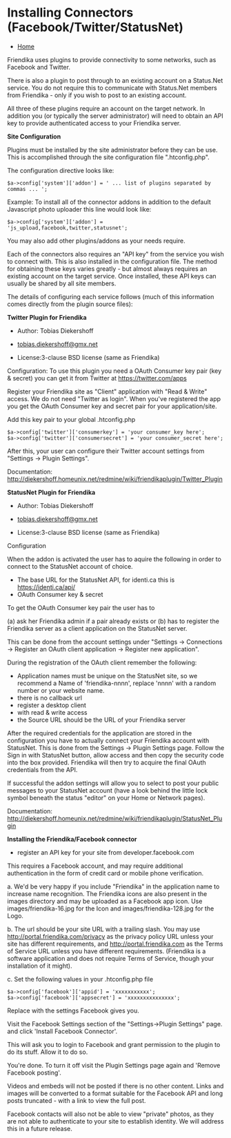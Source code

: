 Installing Connectors (Facebook/Twitter/StatusNet)
==================================================

* [Home](help)


Friendika uses plugins to provide connectivity to some networks, such as Facebook and Twitter. 

There is also a plugin to post through to an existing account on a Status.Net service. You do not require this to communicate with Status.Net members from Friendika - only if you wish to post to an existing account.

All three of these plugins require an account on the target network. In addition you (or typically the server administrator) will need to obtain an API key to provide authenticated access to your Friendika server.

**Site Configuration**

Plugins must be installed by the site administrator before they can be use. This is accomplished through the site
configuration file ".htconfig.php".

The configuration directive looks like:

```
$a->config['system']['addon'] = ' ... list of plugins separated by commas ... ';
```

Example:
To install all of the connector addons in addition to the default Javascript photo uploader this line would look like:

```
$a->config['system']['addon'] = 'js_upload,facebook,twitter,statusnet';
```

You may also add other plugins/addons as your needs require. 


Each of the connectors also requires an "API key" from the service you wish to connect with. This is also installed in the
configuration file. The method for obtaining these keys varies greatly - but almost always requires an existing account on the target service. Once installed, these API keys can usually be shared by all site members.


The details of configuring each service follows (much of this information comes directly from the plugin source files):

**Twitter Plugin for Friendika**

* Author: Tobias Diekershoff
* tobias.diekershoff@gmx.net

* License:3-clause BSD license (same as Friendika)

Configuration:
To use this plugin you need a OAuth Consumer key pair (key & secret)
you can get it from Twitter at https://twitter.com/apps

Register your Friendika site as "Client" application with "Read & Write" access.
We do not need "Twitter as login". When you've registered the app you get the
OAuth Consumer key and secret pair for your application/site.

Add this key pair to your global .htconfig.php

```
$a->config['twitter']['consumerkey'] = 'your consumer_key here';
$a->config['twitter']['consumersecret'] = 'your consumer_secret here';
```

After this, your user can configure their Twitter account settings
from "Settings -> Plugin Settings".

Documentation: http://diekershoff.homeunix.net/redmine/wiki/friendikaplugin/Twitter_Plugin


**StatusNet Plugin for Friendika**

* Author: Tobias Diekershoff
* tobias.diekershoff@gmx.net

* License:3-clause BSD license (same as Friendika)

Configuration

When the addon is activated the user has to aquire the following in order to connect to the StatusNet account of choice.

* The base URL for the StatusNet API, for identi.ca this is https://identi.ca/api/
* OAuth Consumer key & secret

To get the OAuth Consumer key pair the user has to 

(a) ask her Friendika admin if a pair already exists or 
(b) has to register the Friendika server as a client application on the StatusNet server. 

This can be done from the account settings under "Settings -> Connections -> Register an OAuth client application -> Register new application".

During the registration of the OAuth client remember the following:

* Application names must be unique on the StatusNet site, so we recommend a Name of 'friendika-nnnn', replace 'nnnn' with a random number or your website name.
* there is no callback url
* register a desktop client
* with read & write access
* the Source URL should be the URL of your Friendika server

After the required credentials for the application are stored in the configuration you have to actually connect your Friendika account with StatusNet. This is done from the Settings -> Plugin Settings page. Follow the Sign in with StatusNet button, allow access and then copy the security code into the box provided. Friendika will then try to acquire the final OAuth credentials from the API. 

If successful the addon settings will allow you to select to post your public messages to your StatusNet account (have a look behind the little lock symbol beneath the status "editor" on your Home or Network pages).

Documentation: http://diekershoff.homeunix.net/redmine/wiki/friendikaplugin/StatusNet_Plugin



**Installing the Friendika/Facebook connector**

* register an API key for your site from developer.facebook.com

This requires a Facebook account, and may require additional authentication in the form of credit card or mobile phone verification. 

a. We'd be very happy if you include "Friendika" in the application name
to increase name recognition. The Friendika icons are also present
in the images directory and may be uploaded as a Facebook app icon.
Use images/friendika-16.jpg for the Icon and images/friendika-128.jpg for the Logo.

b. The url should be your site URL with a trailing slash.
You may use http://portal.friendika.com/privacy as the privacy policy
URL unless your site has different requirements, and
http://portal.friendika.com as the Terms of Service URL unless
you have different requirements. (Friendika is a software application
and does not require Terms of Service, though your installation of it might).

c. Set the following values in your .htconfig.php file

```
$a->config['facebook']['appid'] = 'xxxxxxxxxxx';
$a->config['facebook']['appsecret'] = 'xxxxxxxxxxxxxxx';
```

Replace with the settings Facebook gives you.

Visit the Facebook Settings section of the "Settings->Plugin Settings" page.
and click 'Install Facebook Connector'.

This will ask you to login to Facebook and grant permission to the
plugin to do its stuff. Allow it to do so.

You're done. To turn it off visit the Plugin Settings page again and
'Remove Facebook posting'.

Videos and embeds will not be posted if there is no other content. Links
and images will be converted to a format suitable for the Facebook API and
long posts truncated - with a link to view the full post.

Facebook contacts will also not be able to view "private" photos, as they are not able to
authenticate to your site to establish identity. We will address this
in a future release.




 



